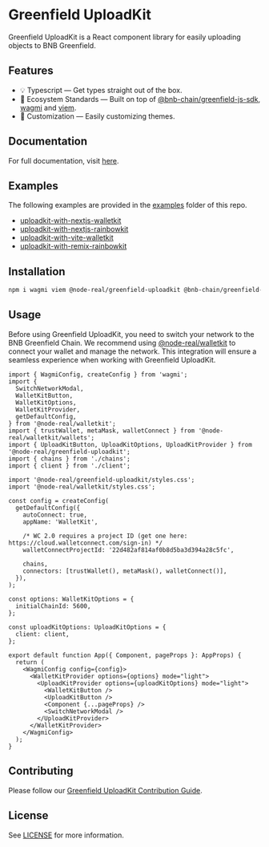 # Greenfield UploadKit

Greenfield UploadKit is a React component library for easily uploading objects to BNB Greenfield.

## Features

- 💡 Typescript — Get types straight out of the box.
- 🌱 Ecosystem Standards — Built on top of [@bnb-chain/greenfield-js-sdk](https://github.com/bnb-chain/greenfield-js-sdk/tree/main/packages/js-sdk), [wagmi](https://wagmi.sh/) and [viem](https://viem.sh/).
- 🎨 Customization — Easily customizing themes.

## Documentation

For full documentation, visit [here](https://node-real.github.io/greenfield-toolkit).

## Examples

The following examples are provided in the [examples](../../examples/) folder of this repo.

- [uploadkit-with-nextjs-walletkit](../../examples/uploadkit-with-nextjs-walletkit/)
- [uploadkit-with-nextjs-rainbowkit](../../examples/uploadkit-with-nextjs-rainbowkit/)
- [uploadkit-with-vite-walletkit](../../examples/uploadkit-with-vite-walletkit/)
- [uploadkit-with-remix-rainbowkit](../../examples/uploadkit-with-remix-rainbowkit/)


## Installation

```bash
npm i wagmi viem @node-real/greenfield-uploadkit @bnb-chain/greenfield-js-sdk @bnb-chain/greenfield-cosmos-types @bnb-chain/reed-solomon
```

## Usage
Before using Greenfield UploadKit, you need to switch your network to the BNB Greenfield Chain. We recommend using [@node-real/walletkit](https://github.com/node-real/walletkit) to connect your wallet and manage the network. This integration will ensure a seamless experience when working with Greenfield UploadKit.

```tsx
import { WagmiConfig, createConfig } from 'wagmi';
import {
  SwitchNetworkModal,
  WalletKitButton,
  WalletKitOptions,
  WalletKitProvider,
  getDefaultConfig,
} from '@node-real/walletkit';
import { trustWallet, metaMask, walletConnect } from '@node-real/walletkit/wallets';
import { UploadKitButton, UploadKitOptions, UploadKitProvider } from '@node-real/greenfield-uploadkit';
import { chains } from './chains';
import { client } from './client';

import '@node-real/greenfield-uploadkit/styles.css';
import '@node-real/walletkit/styles.css';

const config = createConfig(
  getDefaultConfig({
    autoConnect: true,
    appName: 'WalletKit',

    /* WC 2.0 requires a project ID (get one here: https://cloud.walletconnect.com/sign-in) */
    walletConnectProjectId: '22d482af814af0b8d5ba3d394a28c5fc',

    chains,
    connectors: [trustWallet(), metaMask(), walletConnect()],
  }),
);

const options: WalletKitOptions = {
  initialChainId: 5600,
};

const uploadKitOptions: UploadKitOptions = {
  client: client,
};

export default function App({ Component, pageProps }: AppProps) {
  return (
    <WagmiConfig config={config}>
      <WalletKitProvider options={options} mode="light">
        <UploadKitProvider options={uploadKitOptions} mode="light">
          <WalletKitButton />
          <UploadKitButton />
          <Component {...pageProps} />
          <SwitchNetworkModal />
        </UploadKitProvider>
      </WalletKitProvider>
    </WagmiConfig>
  );
}
```

## Contributing

Please follow our [Greenfield UploadKit Contribution Guide](./CONTRIBUTING.md).

## License

See [LICENSE](./LICENSE) for more information.
